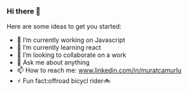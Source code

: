 ### Hi there 👋
Here are some ideas to get you started:

- 🔭 I’m currently working on Javascript
- 🌱 I’m currently learning react
- 👯 I’m looking to collaborate on a work
- 💬 Ask me about anything
- 📫 How to reach me: www.linkedin.com/in/muratcamurlu
- ⚡ Fun fact:offroad bicycl rider🚲
